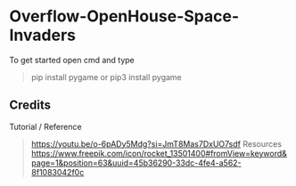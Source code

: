 # Overflow-OpenHouse-Space-Invaders
To get started open cmd and type
> pip install pygame or pip3 install pygame
## Credits
Tutorial / Reference
> https://youtu.be/o-6pADy5Mdg?si=JmT8Mas7DxUO7sdf
Resources
> https://www.freepik.com/icon/rocket_13501400#fromView=keyword&page=1&position=63&uuid=45b36290-33dc-4fe4-a562-8f1083042f0c
